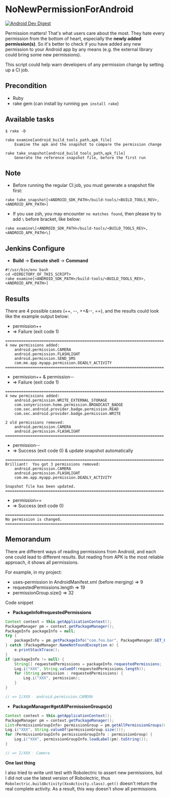 # NoNewPermissionForAndroid

[![Android Dev Digest](https://img.shields.io/badge/AndroidDevDigest-%23101-green.svg)](https://www.androiddevdigest.com/digest-101/)

Permission matters!  That's what users care about the most.  They hate every permission from the bottom of heart, especially the **newly added permission(s)**.  So it's better to check if you have added any new permission to your Android app by any means (e.g. the external library could bring some new permissions).

This script could help warn developers of any permission change by setting up a CI job.

## Precondition
* Ruby
* rake gem (can install by running `gem install rake`)

## Available tasks
```
$ rake -D

rake examine[android_build_tools_path,apk_file]
    Examine the apk and the snapshot to compare the permission change

rake take_snapshot[android_build_tools_path,apk_file]
    Generate the reference snapshot file, before the first run
```

## Note
* Before running the regular CI job, you must generate a snapshot file first:
```
rake take_snapshot[<ANDROID_SDK_PATH>/build-tools/<BUILD_TOOLS_REV>,<ANDROID_APK_PATH>]
```
* If you use zsh, you may encounter `no matches found`, then please try to add `\` before bracket, like below:
```
rake examine\[<ANDROID_SDK_PATH>/build-tools/<BUILD_TOOLS_REV>,<ANDROID_APK_PATH>\]
```

## Jenkins Configure
* **Build** -> **Execute shell** -> **Command**
```
#!/usr/bin/env bash
cd <DIRECTORY_OF_THIS_SCRIPT>
rake examine[<ANDROID_SDK_PATH>/build-tools/<BUILD_TOOLS_REV>,<ANDROID_APK_PATH>]
```

## Results
There are 4 possible cases (++, --, ++&--, ==), and the results could look like the example output below:
* permission++
* => Failure (exit code 1)
```
======================================================================
4 new permissions added:
    android.permission.CAMERA
    android.permission.FLASHLIGHT
    android.permission.SEND_SMS
    com.me.app.myapp.permission.DEADLY_ACTIVITY
======================================================================
```

* permission++  &  permission--
* => Failure (exit code 1)
```
======================================================================
4 new permissions added:
    android.permission.WRITE_EXTERNAL_STORAGE
    com.sonyericsson.home.permission.BROADCAST_BADGE
    com.sec.android.provider.badge.permission.READ
    com.sec.android.provider.badge.permission.WRITE

2 old permissions removed:
    android.permission.CAMERA
    android.permission.FLASHLIGHT
======================================================================
```

* permission--
* => Success (exit code 0)  & update snapshot automatically
```
======================================================================
Brilliant!  You got 3 permissions removed:
    android.permission.CAMERA
    android.permission.FLASHLIGHT
    com.me.app.myapp.permission.DEADLY_ACTIVITY

Snapshot file has been updated.
======================================================================
```

* permission==
* => Success (exit code 0)
```
======================================================================
No permission is changed.
======================================================================
```

## Memorandum
There are different ways of reading permissions from Android, and each one could lead to different results.  But reading from APK is the most reliable approach, it shows all permissions.

For example, in my project:
* uses-permission in AndroidManifest.xml (before merging) => 9
* requestedPermissions.length => 19
* permissionGroup.size() => 32

Code snippet
* **PackageInfo#requestedPermissions**
```java
Context context = this.getApplicationContext();
PackageManager pm = context.getPackageManager();
PackageInfo packageInfo = null;
try {
    packageInfo = pm.getPackageInfo("com.foo.bar", PackageManager.GET_PERMISSIONS);
} catch (PackageManager.NameNotFoundException e) {
    e.printStackTrace();
}
if (packageInfo != null) {
    String[] requestedPermissions = packageInfo.requestedPermissions;
    Log.i("XXX", String.valueOf(requestedPermissions.length));
    for (String permission : requestedPermissions) {
        Log.i("XXX", permission);
    }
}

// => I/XXX﹕ android.permission.CAMERA
```

* **PackageManager#getAllPermissionGroups(x)**
```java
Context context = this.getApplicationContext();
PackageManager pm = context.getPackageManager();
List<PermissionGroupInfo> permissionGroup = pm.getAllPermissionGroups(0);
Log.i("XXX", String.valueOf(permissionGroup.size()));
for (PermissionGroupInfo permissionGroupInfo : permissionGroup) {
    Log.i("XXX", permissionGroupInfo.loadLabel(pm).toString());
}

// => I/XXX﹕ Camera
```

**One last thing**

I also tried to write unit test with Robolectric to assert new permissions, but I did not use the latest version of Robolectric, thus ```Robolectric.buildActivity(XxxActivity.class).get()``` doesn't return the real complete activity.  As a result, this way doesn't show all permissions.
